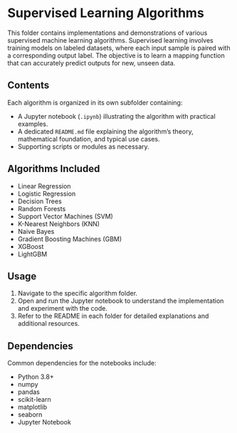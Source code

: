# Supervised Learning Algorithms

This folder contains implementations and demonstrations of various supervised machine learning algorithms. Supervised learning involves training models on labeled datasets, where each input sample is paired with a corresponding output label. The objective is to learn a mapping function that can accurately predict outputs for new, unseen data.

## Contents

Each algorithm is organized in its own subfolder containing:

- A Jupyter notebook (`.ipynb`) illustrating the algorithm with practical examples.  
- A dedicated `README.md` file explaining the algorithm’s theory, mathematical foundation, and typical use cases.  
- Supporting scripts or modules as necessary.

## Algorithms Included

- Linear Regression  
- Logistic Regression  
- Decision Trees  
- Random Forests  
- Support Vector Machines (SVM)  
- K-Nearest Neighbors (KNN)  
- Naive Bayes  
- Gradient Boosting Machines (GBM)  
- XGBoost  
- LightGBM  


## Usage

1. Navigate to the specific algorithm folder.  
2. Open and run the Jupyter notebook to understand the implementation and experiment with the code.  
3. Refer to the README in each folder for detailed explanations and additional resources.

## Dependencies

Common dependencies for the notebooks include:

- Python 3.8+  
- numpy  
- pandas  
- scikit-learn  
- matplotlib  
- seaborn  
- Jupyter Notebook  
